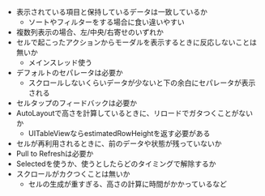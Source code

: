- 表示されている項目と保持しているデータは一致しているか
    - ソートやフィルターをする場合に食い違いやすい
- 複数列表示の場合、左/中央/右寄せのいずれか
- セルで起こったアクションからモーダルを表示するときに反応しないことは無いか
    - メインスレッド使う
- デフォルトのセパレータは必要か
    - スクロールしないくらいデータが少ないと下の余白にセパレータが表示される
- セルタップのフィードバックは必要か
- AutoLayoutで高さを計算しているときに、リロードでガタつくことがないか
    - UITableViewならestimatedRowHeightを返す必要がある
- セルが再利用されるときに、前のデータや状態が残っていないか
- Pull to Refreshは必要か
- Selectedを使うか、使うとしたらどのタイミングで解除するか
- スクロールがカクつくことは無いか
    - セルの生成が重すぎる、高さの計算に時間がかかっているなど
